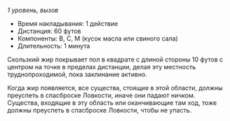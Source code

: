 *1 уровень, вызов*

- Время накладывания: 1 действие
- Дистанция: 60 футов
- Компоненты: В, С, М (кусок масла или свиного сала)
- Длительность: 1 минута

Скользкий жир покрывает пол в квадрате с длиной стороны 10 футов с центром на точке в пределах дистанции, делая эту местность труднопроходимой, пока заклинание активно. 

Когда жир появляется, все существа, стоящие в этой области, должны преуспеть в спасброске Ловкости, иначе они падают ничком. Существа, входящие в эту область или оканчивающие там ход, тоже должны преуспеть в спасброске Ловкости, чтобы не упасть.
